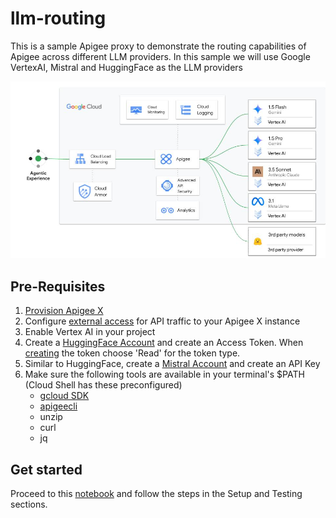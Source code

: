 # llm-routing

This is a sample Apigee proxy to demonstrate the routing capabilities of Apigee across different LLM providers. In this sample we will use Google VertexAI, Mistral and HuggingFace as the LLM providers

![architecture](./images/arch.jpg)

## Pre-Requisites

1. [Provision Apigee X](https://cloud.google.com/apigee/docs/api-platform/get-started/provisioning-intro)
2. Configure [external access](https://cloud.google.com/apigee/docs/api-platform/get-started/configure-routing#external-access) for API traffic to your Apigee X instance
3. Enable Vertex AI in your project
4. Create a [HuggingFace Account](https://huggingface.co/) and create an Access Token. When [creating](https://huggingface.co/docs/hub/en/security-tokens) the token choose 'Read' for the token type.
5. Similar to HuggingFace, create a [Mistral Account](https://console.mistral.ai/) and create an API Key
6. Make sure the following tools are available in your terminal's $PATH (Cloud Shell has these preconfigured)
    - [gcloud SDK](https://cloud.google.com/sdk/docs/install)
    - [apigeecli](https://github.com/apigee/apigeecli)
    - unzip
    - curl
    - jq

## Get started

Proceed to this [notebook](llm_routing_v1.ipynb) and follow the steps in the Setup and Testing sections.
